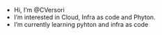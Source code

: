 -  Hi, I’m @CVersori
-  I’m interested in Cloud, Infra as code and Phyton.
-  I’m currently learning pyhton and infra as code

<!---
CVersori/CVersori is a ✨ special ✨ repository because its `README.md` (this file) appears on your GitHub profile.
You can click the Preview link to take a look at your changes.
--->
